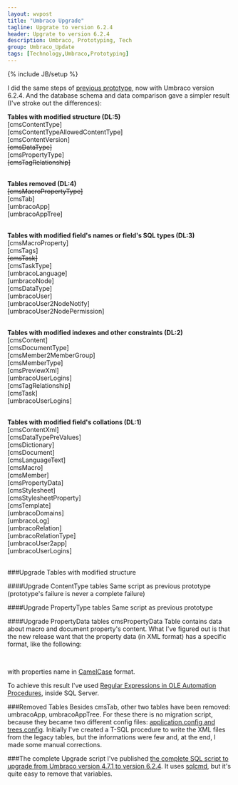 ```yaml
---
layout: wvpost
title: "Umbraco Upgrade"
tagline: Upgrate to version 6.2.4
header: Upgrate to version 6.2.4
description: Umbraco, Prototyping, Tech
group: Umbraco_Update
tags: [Technology,Umbraco,Prototyping]
---
```

{% include JB/setup %}

I did the same steps of <a href="/2014/12/04/umbup-718-manual-upgrade/" target="_blank">previous prototype</a>, now with Umbraco version 6.2.4. And the database schema and data comparison gave a simpler result (I've stroke out the differences):


**Tables with modified structure (DL:5)**<br/>
[cmsContentType]<br/>
[cmsContentTypeAllowedContentType]<br/>
[cmsContentVersion]<br/>
<del>[cmsDataType]</del><br/>
[cmsPropertyType]<br/>
<del>[cmsTagRelationship]</del><br/>
<br/>

**Tables removed  (DL:4)**<br/>
<del>[cmsMacroPropertyType]</del><br/>
[cmsTab]<br/>
[umbracoApp]<br/>
[umbracoAppTree]<br/>
<br/>

**Tables with modified field's names or field's SQL types  (DL:3)**<br/>
[cmsMacroProperty]<br/>
[cmsTags]<br/>
<del>[cmsTask]</del><br/>
[cmsTaskType]<br/>
[umbracoLanguage]<br/>
[umbracoNode]<br/>
[cmsDataType]<br/>
[umbracoUser]<br/>
[umbracoUser2NodeNotify]<br/>
[umbracoUser2NodePermission]<br/>
<br/>

**Tables with modified indexes and other constraints (DL:2)**<br/>
[cmsContent]<br/>
[cmsDocumentType]<br/>
[cmsMember2MemberGroup]<br/>
[cmsMemberType]<br/>
[cmsPreviewXml]<br/>
[umbracoUserLogins]<br/>
[cmsTagRelationship]<br/>
[cmsTask]<br/>
[umbracoUserLogins]<br/>
<br/>

**Tables with modified field's collations  (DL:1)**<br/>
[cmsContentXml]<br/>
[cmsDataTypePreValues]<br/>
[cmsDictionary]<br/>
[cmsDocument]<br/>
[cmsLanguageText]<br/>
[cmsMacro]<br/>
[cmsMember]<br/>
[cmsPropertyData]<br/>
[cmsStylesheet]<br/>
[cmsStylesheetProperty]<br/>
[cmsTemplate]<br/>
[umbracoDomains]<br/>
[umbracoLog]<br/>
[umbracoRelation]<br/>
[umbracoRelationType]<br/>
[umbracoUser2app]<br/>
[umbracoUserLogins]<br/>
<br/>

###Upgrade Tables with modified structure

####Upgrade ContentType tables
Same script as previous prototype (prototype's failure is never a complete failure)

####Upgrade PropertyType tables
Same script as previous prototype

####Upgrade PropertyData tables
cmsPropertyData Table contains data about macro and document property's content. What I've figured out is that the new release want that the property data (in XML format) has a specific format, like the following:

<script type="syntaxhighlighter" class="brush: html">
<![CDATA[
<?UMBRACO_MACRO macroAlias="......"  otherProperties="values" />
]]></script> 

with properties name in <a href="http://en.wikipedia.org/wiki/CamelCase" target="_blank">CamelCase</a> format.

To achieve this result I've used <a href="https://gist.github.com/williamverdolini/5c369b4d620405033b35#file-dev_cms_4-7_update_to_umbraco_6-2-4-gist-sql-L2663-L2822" target="_blank">Regular Expressions in OLE Automation Procedures</a>, inside SQL Server. 

###Removed Tables
Besides cmsTab, other two tables have been removed: umbracoApp, umbracoAppTree. For these there is no migration script, because they became two different config files: <a href="http://our.umbraco.org/documentation/extending-umbraco/section-trees/" target="_blank">application.config and trees.config</a>.
Initially I've created a T-SQL procedure to write the XML files from the legacy tables, but the informations were few and, at the end, I made some manual corrections.

###The complete Upgrade script
I've published <a href="https://gist.github.com/williamverdolini/5c369b4d620405033b35" target="_blank">the complete SQL script to upgrade from Umbraco version 4.7.1 to version 6.2.4</a>.
It uses <a href="http://msdn.microsoft.com/library/ms162773.aspx" target="_blank">sqlcmd</a>, but it's quite easy to remove that variables.


